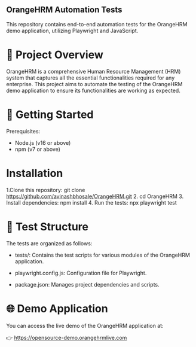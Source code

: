 ## OrangeHRM Automation Tests
This repository contains end-to-end automation tests for the OrangeHRM demo application, utilizing Playwright and JavaScript.

# 🧪 Project Overview
OrangeHRM is a comprehensive Human Resource Management (HRM) system that captures all the essential functionalities required for any enterprise. 
This project aims to automate the testing of the OrangeHRM demo application to ensure its functionalities are working as expected.

# 🚀 Getting Started
Prerequisites:
 - Node.js (v16 or above)
 - npm (v7 or above)

# Installation
1.Clone this repository: git clone https://github.com/avinashbhosale/OrangeHRM.git
2. cd OrangeHRM
3. Install dependencies: npm install
4. Run the tests: npx playwright test

# 🧪 Test Structure
The tests are organized as follows:

 - tests/: Contains the test scripts for various modules of the OrangeHRM application.

 - playwright.config.js: Configuration file for Playwright.

 - package.json: Manages project dependencies and scripts.

# 🌐 Demo Application
You can access the live demo of the OrangeHRM application at:

👉 https://opensource-demo.orangehrmlive.com
